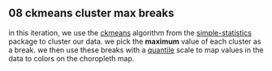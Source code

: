 ## 08 ckmeans cluster max breaks

in this iteration, we use the [ckmeans](http://simplestatistics.org/docs/#ckmeans) algorithm from the [simple-statistics](http://simplestatistics.org/) package to cluster our data. we pick the **maximum** value of each cluster as a break.  we then use these breaks with a [quantile](https://github.com/d3/d3-scale/blob/master/README.md#quantile-scales) scale to map values in the data to colors on the choropleth map.